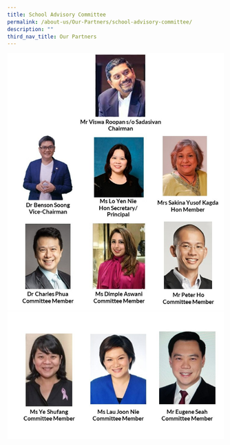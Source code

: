 ```yaml
---
title: School Advisory Committee
permalink: /about-us/Our-Partners/school-advisory-committee/
description: ""
third_nav_title: Our Partners
---
```




![](/images/Advisory%20Comm%20(2).jpeg)
![](/images/Advisory%20Comm%20(1).jpeg)